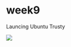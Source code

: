 # week9

Launcing Ubuntu Trusty 

<img src ="https://github.com/mostafizur188/week9/blob/master/week9_image.mp4" />
